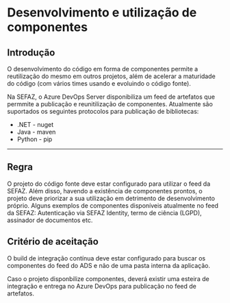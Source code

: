 # Desenvolvimento e utilização de componentes

## Introdução

O desenvolvimento do código em forma de componentes permite a reutilização do mesmo em outros projetos, além de acelerar a maturidade do código (com vários times usando e evoluindo o código fonte).

Na SEFAZ, o Azure DevOps Server disponibiliza um feed de artefatos que permmite a publicação e reunitilização de componentes. Atualmente são suportados os seguintes protocolos para publicação de bibliotecas:

* .NET - nuget
* Java - maven
* Python - pip

---

## Regra

O projeto do código fonte deve estar configurado para utilizar o feed da SEFAZ. Além disso, havendo a existência de componentes prontos, o projeto deve priorizar a sua utilização em detrimento de desenvolvimento próprio. Alguns exemplos de componentes disponíveis atualmente no feed da SEFAZ: Autenticação via SEFAZ Identity, termo de ciência (LGPD), assinador de documentos etc.

## Critério de aceitação

O build de integração contínua deve estar configurado para buscar os componentes do feed do ADS e não de uma pasta interna da aplicação. 

Caso o projeto disponbilize componentes, deverá existir uma esteira de integração e entrega no Azure DevOps para publicação no feed de artefatos.